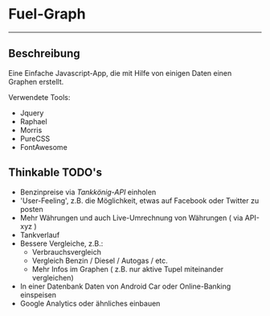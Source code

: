 # Fuel-Graph
---

## Beschreibung

Eine Einfache Javascript-App, die mit Hilfe von einigen Daten einen Graphen erstellt.

Verwendete Tools:

- Jquery
- Raphael
- Morris
- PureCSS
- FontAwesome

## Thinkable TODO's

- Benzinpreise via *Tankkönig-API* einholen
- 'User-Feeling', z.B. die Möglichkeit, etwas auf Facebook oder Twitter zu posten
- Mehr Währungen und auch Live-Umrechnung von Währungen ( via API-xyz )
- Tankverlauf
- Bessere Vergleiche, z.B.:
	- Verbrauchsvergleich
	- Vergleich Benzin / Diesel / Autogas / etc.
	- Mehr Infos im Graphen ( z.B. nur aktive Tupel miteinander vergleichen)
- In einer Datenbank Daten von Android Car oder Online-Banking einspeisen
- Google Analytics oder ähnliches einbauen